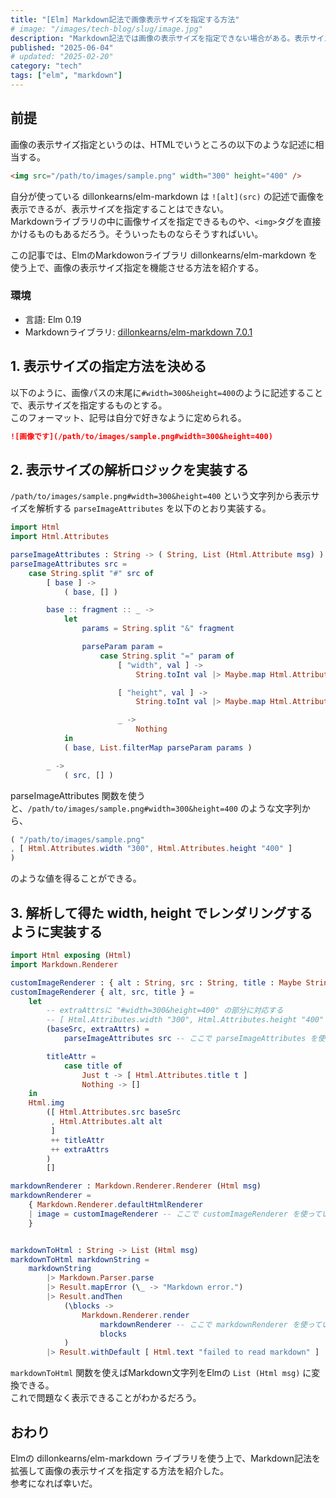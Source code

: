 ```yaml
---
title: "[Elm] Markdown記法で画像表示サイズを指定する方法"
# image: "/images/tech-blog/slug/image.jpg"
description: "Markdown記法では画像の表示サイズを指定できない場合がある。表示サイズを指定し、Markdownライブラリにそれを解析・表示させるようカスタムすることで、簡単に実現する方法を紹介する。"
published: "2025-06-04"
# updated: "2025-02-20"
category: "tech"
tags: ["elm", "markdown"]
---
```


## 前提

画像の表示サイズ指定というのは、HTMLでいうところの以下のような記述に相当する。

```html
<img src="/path/to/images/sample.png" width="300" height="400" />
```

自分が使っている dillonkearns/elm-markdown は `![alt](src)` の記述で画像を表示できるが、表示サイズを指定することはできない。  
Markdownライブラリの中に画像サイズを指定できるものや、`<img>`タグを直接かけるものもあるだろう。そういったものならそうすればいい。

この記事では、ElmのMarkdowonライブラリ dillonkearns/elm-markdown を使う上で、画像の表示サイズ指定を機能させる方法を紹介する。

### 環境

- 言語: Elm 0.19
- Markdownライブラリ: [dillonkearns/elm-markdown 7.0.1](https://package.elm-lang.org/packages/dillonkearns/elm-markdown/7.0.1/)

## 1. 表示サイズの指定方法を決める

以下のように、画像パスの末尾に`#width=300&height=400`のように記述することで、表示サイズを指定するものとする。  
このフォーマット、記号は自分で好きなように定められる。

```markdown
![画像です](/path/to/images/sample.png#width=300&height=400)
```

## 2. 表示サイズの解析ロジックを実装する

`/path/to/images/sample.png#width=300&height=400` という文字列から表示サイズを解析する `parseImageAttributes` を以下のとおり実装する。

```elm
import Html
import Html.Attributes

parseImageAttributes : String -> ( String, List (Html.Attribute msg) )
parseImageAttributes src =
    case String.split "#" src of
        [ base ] ->
            ( base, [] )

        base :: fragment :: _ ->
            let
                params = String.split "&" fragment

                parseParam param =
                    case String.split "=" param of
                        [ "width", val ] ->
                            String.toInt val |> Maybe.map Html.Attributes.width

                        [ "height", val ] ->
                            String.toInt val |> Maybe.map Html.Attributes.height

                        _ ->
                            Nothing
            in
            ( base, List.filterMap parseParam params )

        _ ->
            ( src, [] )
```

parseImageAttributes 関数を使うと、`/path/to/images/sample.png#width=300&height=400` のような文字列から、

```elm
( "/path/to/images/sample.png"
, [ Html.Attributes.width "300", Html.Attributes.height "400" ]
)
```

のような値を得ることができる。

## 3. 解析して得た width, height でレンダリングするように実装する

```elm
import Html exposing (Html)
import Markdown.Renderer

customImageRenderer : { alt : String, src : String, title : Maybe String } -> Html msg
customImageRenderer { alt, src, title } =
    let
        -- extraAttrsに "#width=300&height=400" の部分に対応する
        -- [ Html.Attributes.width "300", Html.Attributes.height "400" ] が入る
        (baseSrc, extraAttrs) =
            parseImageAttributes src -- ここで parseImageAttributes を使っている

        titleAttr =
            case title of
                Just t -> [ Html.Attributes.title t ]
                Nothing -> []
    in
    Html.img
        ([ Html.Attributes.src baseSrc
         , Html.Attributes.alt alt
         ]
         ++ titleAttr
         ++ extraAttrs
        )
        []

markdownRenderer : Markdown.Renderer.Renderer (Html msg)
markdownRenderer =
    { Markdown.Renderer.defaultHtmlRenderer
    | image = customImageRenderer -- ここで customImageRenderer を使っている
    }


markdownToHtml : String -> List (Html msg)
markdownToHtml markdownString =
    markdownString
        |> Markdown.Parser.parse
        |> Result.mapError (\_ -> "Markdown error.")
        |> Result.andThen
            (\blocks ->
                Markdown.Renderer.render
                    markdownRenderer -- ここで markdownRenderer を使っている
                    blocks
            )
        |> Result.withDefault [ Html.text "failed to read markdown" ]
```

`markdownToHtml` 関数を使えばMarkdown文字列をElmの `List (Html msg)` に変換できる。  
これで問題なく表示できることがわかるだろう。

## おわり

Elmの dillonkearns/elm-markdown ライブラリを使う上で、Markdown記法を拡張して画像の表示サイズを指定する方法を紹介した。  
参考になれば幸いだ。
